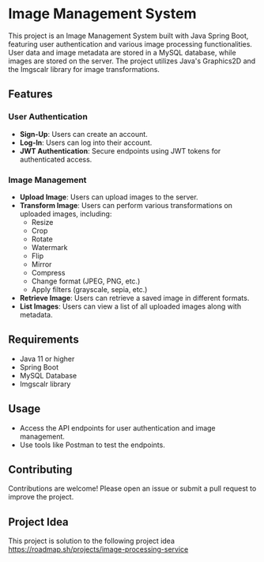 # Image Management System

This project is an Image Management System built with Java Spring Boot, featuring user authentication and various image processing functionalities. User data and image metadata are stored in a MySQL database, while images are stored on the server. The project utilizes Java's Graphics2D and the Imgscalr library for image transformations.

## Features

### User Authentication
- **Sign-Up**: Users can create an account.
- **Log-In**: Users can log into their account.
- **JWT Authentication**: Secure endpoints using JWT tokens for authenticated access.

### Image Management
- **Upload Image**: Users can upload images to the server.
- **Transform Image**: Users can perform various transformations on uploaded images, including:
  - Resize
  - Crop
  - Rotate
  - Watermark
  - Flip
  - Mirror
  - Compress
  - Change format (JPEG, PNG, etc.)
  - Apply filters (grayscale, sepia, etc.)
- **Retrieve Image**: Users can retrieve a saved image in different formats.
- **List Images**: Users can view a list of all uploaded images along with metadata.

## Requirements
- Java 11 or higher
- Spring Boot
- MySQL Database
- Imgscalr library

## Usage

- Access the API endpoints for user authentication and image management.
- Use tools like Postman to test the endpoints.

## Contributing

Contributions are welcome! Please open an issue or submit a pull request to improve the project.

## Project Idea 
This project is solution to the following project idea https://roadmap.sh/projects/image-processing-service
